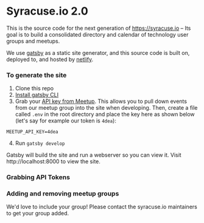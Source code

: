 # Syracuse.io 2.0

This is the source code for the next generation of https://syracuse.io – Its goal is 
to build a consolidated directory and calendar of technology user groups and meetups.

We use [gatsby](https://gatsbyjs.org) as a static site generator, and this source code
is built on, deployed to, and hosted by [netlify](https://www.netlify.com).

### To generate the site

1. Clone this repo
2. [Install gatsby CLI](https://www.gatsbyjs.org/tutorial/part-zero/#install-gatsby-cli)
3. Grab your [API key from Meetup](https://secure.meetup.com/meetup_api/key/). This allows you to pull down events from our meetup group into the site when developing. Then, create a file called `.env` in the root directory and place the key here as shown below (let's say for example our token is `4dea`):
```
MEETUP_API_KEY=4dea
```
4. Run `gatsby develop`

Gatsby will build the site and run a webserver so you can view it.  Visit
http://localhost:8000 to view the site.

### Grabbing API Tokens

### Adding and removing meetup groups

We'd love to include your group! Please contact the syracuse.io maintainers to get your 
group added.


